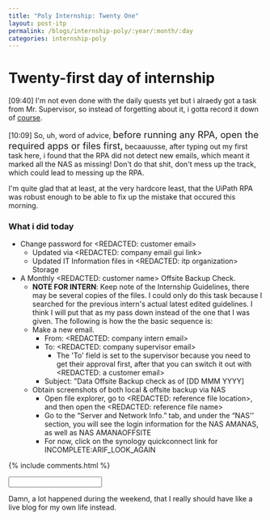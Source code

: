 ```yaml
---
title: "Poly Internship: Twenty One"
layout: post-itp
permalink: /blogs/internship-poly/:year/:month/:day
categories: internship-poly
---
```

# Twenty-first day of internship

<span class="timestamp">[09:40]</span> I'm not even done with the daily quests yet but i alraedy got a task from Mr. <span ondblclick="this.innerHTML='Alan Kuik'">Supervisor</span>, so instead of forgetting about it, i gotta record it down of [course](#what-i-did-today).

<span class="timestamp">[10:09]</span> So, uh, word of advice, <span style="font-size:130%">before running any RPA, open the required apps or files first,</span> becaauusse, after typing out my first task here, i found that the RPA did not detect new emails, which meant it marked all the NAS as missing! Don't do that shit, don't mess up the track, which could lead to messing up the RPA.

I'm quite glad that at least, at the very hardcore least, that the UiPath RPA was robust enough to be able to fix up the mistake that occured this morning.

### What i did today
* Change password for <span ondblclick="this.innerHTML='chefheman@hilliergroup.com.sg'">&lt;REDACTED: customer email&gt;</span>
    * Updated via <span ondblclick="this.innerHTML='https://cp8.infospace.com.sg:8443/'">&lt;REDACTED: company email gui link&gt;</span>
    * Updated IT Information files in <span ondblclick="this.innerHTML='Infospace'">&lt;REDACTED: itp organization&gt;</span> Storage
* A Monthly <span ondblclick="this.innerHTML='ACME Monaco'">&lt;REDACTED: customer name&gt;</span> Offsite Backup Check.
    * **NOTE FOR INTERN**: Keep note of the Internship Guidelines, there may be several copies of the files. I could only do this task because I searched for the previous intern's actual latest edited guidelines. I think I will put that as my pass down instead of the one that I was given. The following is how the the basic sequence is:
    * Make a new email.
        * From: <span ondblclick="this.innerHTML='ia@infospace.com.sg'">&lt;REDACTED: company intern email&gt;</span>
        * To: <span ondblclick="this.innerHTML='alan@infospace.com.sg'">&lt;REDACTED: company supervisor email&gt;</span>
            * The 'To' field is set to the supervisor because you need to get their approval first, after that you can switch it out with <span ondblclick="this.innerHTML='shirley.lee@acmemonaco.com'">&lt;REDACTED: a customer email&gt;</span>
        * Subject: "Data Offsite Backup check as of [DD MMM YYYY]
    * Obtain screenshots of both local & offsite backup via NAS
        * Open file explorer, go to <span ondblclick="this.innerHTML='C:\\Users\\User\\Dropbox\\InfoSpace Common\\Customers\\ACME Monaco'">&lt;REDACTED: reference file location&gt;</span>, and then open the <span ondblclick="this.innerHTML='ACME Monaco IT info.xlsx'">&lt;REDACTED: reference file name&gt;</span>
        * Go to the “Server and Network Info.” tab, and under the “NAS'' section, you will see the login information for the NAS AMANAS, as well as NAS AMANAOFFSITE
        * For now, click on the synology quickconnect link for INCOMPLETE:ARIF_LOOK_AGAIN


{% include comments.html %}

<input id="password-input" type="password" class="text-secret" onkeyup="unlock()">

<span class="disable-selection" id="truth" style="display:block;">Damn, a lot happened during the weekend, that I really should have like a live blog for my own life instead.<!--br><br>Now on a lighter note, there's this girl, all the way back from secondary school, and out of nowhere she decided to communicate with me. So, and <span ondblclick="this.innerHTML='Roy'">my accountable friend</span> knows this well (because damn we got similar problems to a tea), this girl has some red flags that I won't get too much into.--> </span>
